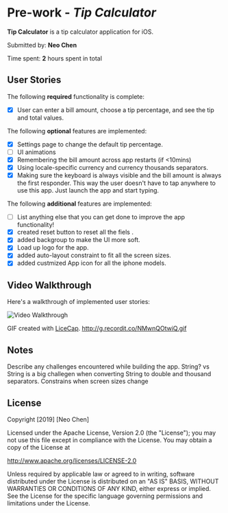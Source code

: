 # Pre-work - *Tip Calculator*

**Tip Calculator** is a tip calculator application for iOS.

Submitted by: **Neo Chen**

Time spent: **2** hours spent in total

## User Stories

The following **required** functionality is complete:

* [x] User can enter a bill amount, choose a tip percentage, and see the tip and total values.

The following **optional** features are implemented:
* [x] Settings page to change the default tip percentage.
* [ ] UI animations
* [x] Remembering the bill amount across app restarts (if <10mins)
* [x] Using locale-specific currency and currency thousands separators.
* [x] Making sure the keyboard is always visible and the bill amount is always the first responder. This way the user doesn't have to tap anywhere to use this app. Just launch the app and start typing.

The following **additional** features are implemented:

- [ ] List anything else that you can get done to improve the app functionality!
- [x] created reset  button to reset all the fiels .
- [x] added backgroup to make the UI more soft.
- [x] Load up logo for the app.
- [x] added auto-layout constraint to fit all the screen sizes.
- [x] added custmized App icon for all the iphone models. 
## Video Walkthrough 

Here's a walkthrough of implemented user stories:

<img src='http://i.imgur.com/link/to/your/gif/file.gif' title='Video Walkthrough' width='' alt='Video Walkthrough' />

GIF created with [LiceCap](http://www.cockos.com/licecap/).
http://g.recordit.co/NMwnQOtwiQ.gif

## Notes

Describe any challenges encountered while building the app.
String? vs String is a big challegen when converting String to double and thousand separators.
Constrains when screen sizes change


## License

Copyright [2019] [Neo Chen]

Licensed under the Apache License, Version 2.0 (the "License");
you may not use this file except in compliance with the License.
You may obtain a copy of the License at

http://www.apache.org/licenses/LICENSE-2.0

Unless required by applicable law or agreed to in writing, software
distributed under the License is distributed on an "AS IS" BASIS,
WITHOUT WARRANTIES OR CONDITIONS OF ANY KIND, either express or implied.
See the License for the specific language governing permissions and
limitations under the License.

